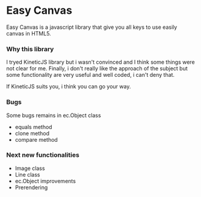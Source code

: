 # Easy Canvas

Easy Canvas is a javascript library that give you all keys to use easily canvas in HTML5.

### Why this library

I tryed KineticJS library but i wasn't convinced and I think some things were not clear for me.
Finally, i don't really like the approach of the subject but some functionality are very useful and well coded, i can't deny that.

If KineticJS suits you, i think you can go your way.

### Bugs

Some bugs remains in ec.Object class
* equals method
* clone method
* compare method

### Next new functionalities
* Image class
* Line class
* ec.Object improvements
* Prerendering